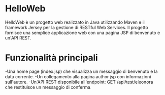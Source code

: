 # HelloWeb
HelloWeb è un progetto web realizzato in Java utilizzando Maven e il framework Jersey per la gestione di RESTful Web Services. Il progetto fornisce una semplice applicazione web con una pagina JSP di benvenuto e un'API REST.
# Funzionalità principali
-Una home page (index.jsp) che visualizza un messaggio di benvenuto e la data corrente.
-Un collegamento alla pagina author.jsp con informazioni sull'autore.
-Un'API REST disponibile all'endpoint: GET /api/test/eleonora
che restituisce un messaggio di conferma.
